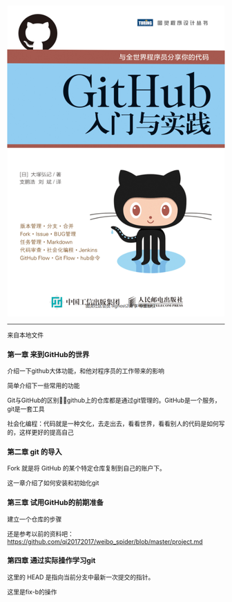 ![](./../img/20200428160757.png)

------------------------------------------------------------------

来自本地文件

### 第一章 来到GitHub的世界

介绍一下github大体功能，和他对程序员的工作带来的影响

简单介绍下一些常用的功能

Git与GitHub的区别:family_man_girl:github上的仓库都是通过git管理的。GitHub是一个服务，git是一套工具



社会化编程：代码就是一种文化，去走出去，看看世界，看看别人的代码是如何写的，这样更好的提高自己

### 第二章 git 的导入

Fork 就是将 GitHub 的某个特定仓库复制到自己的账户下。

这一章介绍了如何安装和初始化git

### 第三章 试用GitHub的前期准备

建立一个仓库的步骤

还是参考以前的资料吧：https://github.com/qi20172017/weibo_spider/blob/master/project.md

### 第四章 通过实际操作学习git

这里的 HEAD 是指向当前分支中最新一次提交的指针。

这里是fix-b的操作